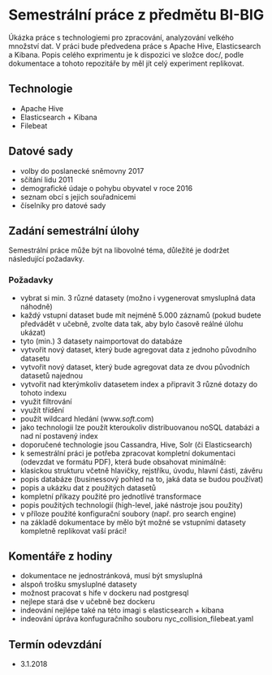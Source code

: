 
# Semestrální práce z předmětu BI-BIG
Úkázka práce s technologiemi pro zpracování, analyzování velkého množství dat. V práci bude předvedena práce s Apache Hive, Elasticsearch a Kibana. Popis celého exprimentu je k dispozici ve složce doc/, podle dokumentace a tohoto repozitáře by měl jít celý experiment replikovat.

## Technologie
- Apache Hive
- Elasticsearch + Kibana
- Filebeat

## Datové sady
- volby do poslanecké sněmovny 2017
- sčítání lidu 2011
- demografické údaje o pohybu obyvatel v roce 2016
- seznam obcí s jejich souřadnicemi
- číselníky pro datové sady

>>>
## Zadání semestrální úlohy

Semestrální práce může být na libovolné téma, důležité je dodržet následující požadavky.

### Požadavky

-  vybrat si min. 3 různé datasety (možno i vygenerovat smysluplná data náhodně)
  -  každý vstupní dataset bude mít nejméně 5.000 záznamů (pokud budete předvádět v učebně, zvolte data tak, aby bylo časově reálné úlohu ukázat)
-  tyto (min.) 3 datasety naimportovat do databáze
-  vytvořit nový dataset, který bude agregovat data z jednoho původního datasetu
-  vytvořit nový dataset, který bude agregovat data ze dvou původních datasetů najednou
-  vytvořit nad kterýmkoliv datasetem index a připravit 3 různé dotazy do tohoto indexu
  -  využit filtrování
  -  využít třídění
  -  použít wildcard hledání (www.*soft*.com)
-  jako technologii lze použít kteroukoliv distribuovanou noSQL databázi a nad ní postavený index
  -  doporučené technologie jsou Cassandra, Hive, Solr (či Elasticsearch)
-  k semestrální práci je potřeba zpracovat kompletní dokumentaci (odevzdat ve formátu PDF), která bude obsahovat minimálně:
  -  klasickou strukturu včetně hlavičky, rejstříku, úvodu, hlavní části, závěru
  -  popis databáze (businessový pohled na to, jaká data se budou používat)
  -  popis a ukázku dat z použitých datasetů
  -  kompletní příkazy použité pro jednotlivé transformace
  -  popis použitých technologií (high-level, jaké nástroje jsou použity)
  -  v příloze použité konfigurační soubory (např. pro search engine)
  -  na základě dokumentace by mělo být možné se vstupními datasety kompletně replikovat vaší práci!

## Komentáře z hodiny
- dokumentace ne jednostránková, musí být smysluplná
- alspoň trošku smysluplné datasety
- možnost pracovat s hife v dockeru nad postgresql
- nejlepe stará dse v učebně bez dockeru
- indeování nejlépe také na této imagi s elasticsearch + kibana
- indeování úpráva konfuguračního souboru nyc_collision_filebeat.yaml

## Termín odevzdání 
- 3.1.2018

>>>

